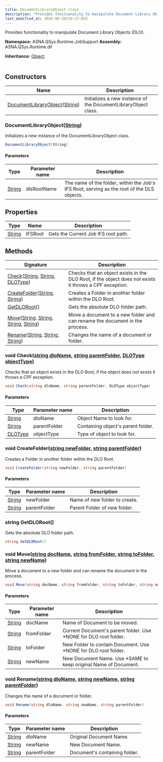 ```yaml
---
title: DocumentLibraryObject class
description: "Provides functionality to manipulate Document Library Objects (DLO). "
last_modified_at: 2024-06-26T20:27:05Z
---
```


Provides functionality to manipulate Document Library Objects (DLO).

**Namespace:** ASNA.QSys.Runtime.JobSupport
**Assembly:** ASNA.QSys.Runtime.dll

**Inheritance:** [Object](https://docs.microsoft.com/en-us/dotnet/api/system.object)
<br>
<br>

## Constructors

| Name | Description |
| --- | --- |
| [DocumentLibraryObject](#documentlibraryobjectstring)([String](https://docs.microsoft.com/en-us/dotnet/api/system.string)) | Initializes a new instance of the DocumentLibraryObject class.

### DocumentLibraryObject([String](https://docs.microsoft.com/en-us/dotnet/api/system.string))

Initializes a new instance of the DocumentLibraryObject class.

```cs
DocumentLibraryObject(String)
```

#### Parameters

| Type | Parameter name | Description
| --- | --- | ---
| [String](https://docs.microsoft.com/en-us/dotnet/api/system.string) | dlsRootName | The name of the folder, within the Job's IFS Root, serving as the root of the DLS objects.

## Properties

| Type | Name | Description
| --- | --- | --- 
| [String](https://learn.microsoft.com/en-us/dotnet/api/system.string?view=net-8.0) | IFSRoot | Gets the Current Job IFS root path. |

## Methods

| Signature | Description |
| --- | --- |
| [Check](#void-checkstring-dloname-string-parentfolder-dlotype-objecttype)([String](https://docs.microsoft.com/en-us/dotnet/api/system.string), [String](https://docs.microsoft.com/en-us/dotnet/api/system.string), [DLOType](/reference/runtime/qsys-runtime-job-support/dlo-type.html)) | Checks that an object exists in the DLO Root, if the object does not exists it throws a CPF exception.
| [CreateFolder](#void-createfolderstring-newfolder-string-parentfolder)([String](https://docs.microsoft.com/en-us/dotnet/api/system.string), [String](https://docs.microsoft.com/en-us/dotnet/api/system.string)) | Creates a Folder in another folder within the DLO Root.
| [GetDLORoot()](#string-getdloroot) | Gets the absolute DLO folder path.
| [Move](#void-movestring-docname-string-fromfolder-string-tofolder-string-newname)([String](https://docs.microsoft.com/en-us/dotnet/api/system.string), [String](https://docs.microsoft.com/en-us/dotnet/api/system.string), [String](https://docs.microsoft.com/en-us/dotnet/api/system.string), [String](https://docs.microsoft.com/en-us/dotnet/api/system.string)) | Move a document to a new folder and can rename the document in the process.
| [Rename](#void-renamestring-dloname-string-newname-string-parentfolder)([String](https://docs.microsoft.com/en-us/dotnet/api/system.string), [String](https://docs.microsoft.com/en-us/dotnet/api/system.string), [String](https://docs.microsoft.com/en-us/dotnet/api/system.string)) | Changes the name of a document or folder.

### void Check([string dloName](https://learn.microsoft.com/en-us/dotnet/api/system.string?view=net-8.0), [string parentFolder](https://learn.microsoft.com/en-us/dotnet/api/system.string?view=net-8.0), [DLOType objectType](/reference/runtime/qsys-runtime-job-support/dlo-type.html))

Checks that an object exists in the DLO Root, if the object does not exists it throws a CPF exception.

```cs
void Check(string dloName, string parentFolder, DLOType objectType)
```

#### Parameters

| Type | Parameter name | Description
| --- | --- | ---
| [String](https://docs.microsoft.com/en-us/dotnet/api/system.string) | dloName | Object Name to look for.
| [String](https://docs.microsoft.com/en-us/dotnet/api/system.string) | parentFolder | Containing object's parent folder.
| [DLOType](/reference/runtime/qsys-runtime-job-support/dlo-type.html) | objectType | Type of object to look for.

### void CreateFolder([string newFolder](https://learn.microsoft.com/en-us/dotnet/api/system.string?view=net-8.0), [string parentFolder](https://learn.microsoft.com/en-us/dotnet/api/system.string?view=net-8.0))

Creates a Folder in another folder within the DLO Root.

```cs
void CreateFolder(string newFolder, string parentFolder)
```

#### Parameters

| Type | Parameter name | Description
| --- | --- | ---
| [String](https://docs.microsoft.com/en-us/dotnet/api/system.string) | newFolder | Name of new folder to create.
| [String](https://docs.microsoft.com/en-us/dotnet/api/system.string) | parentFolder | Parent Folder of new folder.

### string GetDLORoot()

Gets the absolute DLO folder path.

```cs
string GetDLORoot()
```

### void Move([string docName](https://learn.microsoft.com/en-us/dotnet/api/system.string?view=net-8.0), [string fromFolder](https://learn.microsoft.com/en-us/dotnet/api/system.string?view=net-8.0), [string toFolder](https://learn.microsoft.com/en-us/dotnet/api/system.string?view=net-8.0), [string newName](https://learn.microsoft.com/en-us/dotnet/api/system.string?view=net-8.0))

Move a document to a new folder and can rename the document in the process.

```cs
void Move(string docName, string fromFolder, string toFolder, string newName)
```

#### Parameters

| Type | Parameter name | Description
| --- | --- | ---
| [String](https://docs.microsoft.com/en-us/dotnet/api/system.string) | docName | Name of Document to be moved.
| [String](https://docs.microsoft.com/en-us/dotnet/api/system.string) | fromFolder | Current Document's parent folder. Use *NONE for DLO root folder.
| [String](https://docs.microsoft.com/en-us/dotnet/api/system.string) | toFolder | New Folder to contain Document. Use *NONE for DLO root folder.
| [String](https://docs.microsoft.com/en-us/dotnet/api/system.string) | newName | New Document Name. Use *SAME to keep original Name of Document.

### void Rename([string dloName](https://learn.microsoft.com/en-us/dotnet/api/system.string?view=net-8.0), [string newName](https://learn.microsoft.com/en-us/dotnet/api/system.string?view=net-8.0), [string parentFolder](https://learn.microsoft.com/en-us/dotnet/api/system.string?view=net-8.0))

Changes the name of a document or folder.

```cs
void Rename(string dloName, string newName, string parentFolder)
```

#### Parameters

| Type | Parameter name | Description
| --- | --- | ---
| [String](https://docs.microsoft.com/en-us/dotnet/api/system.string) | dloName | Original Document Name.
| [String](https://docs.microsoft.com/en-us/dotnet/api/system.string) | newName | New Document Name.
| [String](https://docs.microsoft.com/en-us/dotnet/api/system.string) | parentFolder | Document's containing folder.
